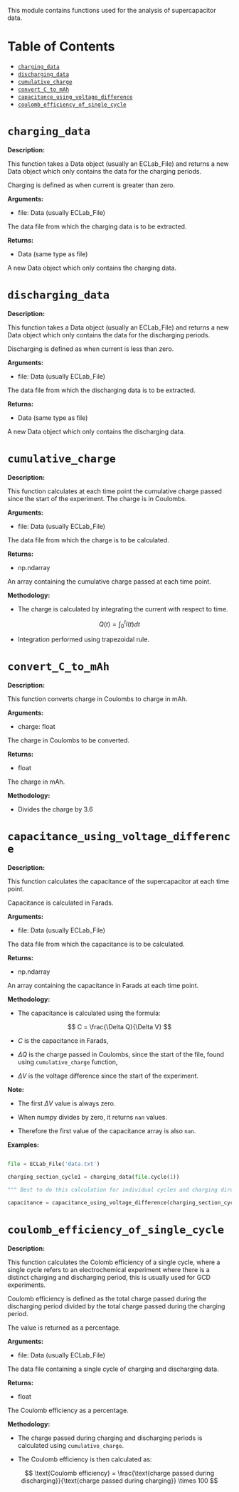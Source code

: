 This module contains functions used for the analysis of supercapacitor data.


# Table of Contents

- [`charging_data`](#`charging_data`)
- [`discharging_data`](#`discharging_data`)
- [`cumulative_charge`](#`cumulative_charge`)
- [`convert_C_to_mAh`](#`convert_c_to_mah`)
- [`capacitance_using_voltage_difference`](#`capacitance_using_voltage_difference`)
- [`coulomb_efficiency_of_single_cycle`](#`coulomb_efficiency_of_single_cycle`)

# `charging_data`

**Description:**

This function takes a Data object (usually an ECLab_File) and returns a new Data object which only contains the data for the charging periods.

Charging is defined as when current is greater than zero.



**Arguments:**

- file: Data (usually ECLab_File)

The data file from which the charging data is to be extracted.



**Returns:**

- Data (same type as file)

A new Data object which only contains the charging data.


# `discharging_data`

**Description:**

This function takes a Data object (usually an ECLab_File) and returns a new Data object which only contains the data for the discharging periods.

Discharging is defined as when current is less than zero.



**Arguments:**

- file: Data (usually ECLab_File)

The data file from which the discharging data is to be extracted.



**Returns:**

- Data (same type as file)

A new Data object which only contains the discharging data.


# `cumulative_charge`

**Description:**

This function calculates at each time point the cumulative charge passed since the start of the experiment. The charge is in Coulombs.



**Arguments:**

- file: Data (usually ECLab_File)

The data file from which the charge is to be calculated.



**Returns:**

- np.ndarray

An array containing the cumulative charge passed at each time point.



**Methodology:**

- The charge is calculated by integrating the current with respect to time.

$$ Q(t) = \int_{0}^{t} I(t) dt $$

- Integration performed using trapezoidal rule.


# `convert_C_to_mAh`

**Description:**

This function converts charge in Coulombs to charge in mAh.



**Arguments:**

- charge: float

The charge in Coulombs to be converted.



**Returns:**

- float

The charge in mAh.



**Methodology:**

- Divides the charge by 3.6


# `capacitance_using_voltage_difference`

**Description:**

This function calculates the capacitance of the supercapacitor at each time point.

Capacitance is calculated in Farads.



**Arguments:**

- file: Data (usually ECLab_File)

The data file from which the capacitance is to be calculated.



**Returns:**

- np.ndarray

An array containing the capacitance in Farads at each time point.



**Methodology:**

- The capacitance is calculated using the formula:

$$ C = \frac{\Delta Q}{\Delta V} $$

- $C$ is the capacitance in Farads,

- $\Delta Q$ is the charge passed in Coulombs, since the start of the file, found using `cumulative_charge` function,

- $\Delta V$ is the voltage difference since the start of the experiment.



**Note:**

- The first $\Delta V$ value is always zero.

- When numpy divides by zero, it returns `nan` values.

- Therefore the first value of the capacitance array is also `nan`.



**Examples:**

```python

file = ECLab_File('data.txt')

charging_section_cycle1 = charging_data(file.cycle(1))

""" Best to do this calculation for individual cycles and charging directions. """

capacitance = capacitance_using_voltage_difference(charging_section_cycle1)

```


# `coulomb_efficiency_of_single_cycle`

**Description:**

This function calculates the Colomb efficiency of a single cycle, where a single cycle refers to an electrochemical experiment where there is a distinct charging and discharging period, this is usually used for GCD experiments.

Coulomb efficiency is defined as the total charge passed during the discharging period divided by the total charge passed during the charging period.

The value is returned as a percentage.



**Arguments:**

- file: Data (usually ECLab_File)

The data file containing a single cycle of charging and discharging data.



**Returns:**

- float

The Coulomb efficiency as a percentage.



**Methodology:**

- The charge passed during charging and discharging periods is calculated using `cumulative_charge`.

- The Coulomb efficiency is then calculated as:

$$ \text{Coulomb efficiency} = \frac{\text{charge passed during discharging}}{\text{charge passed during charging}} \times 100 $$


